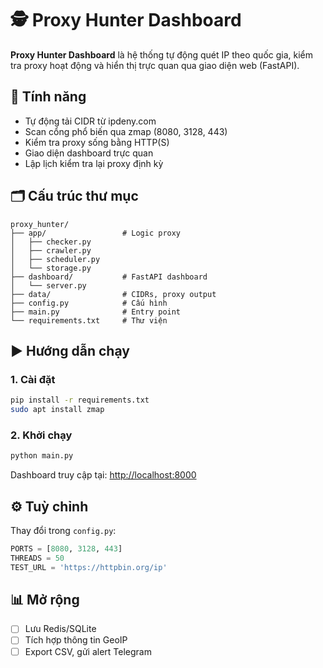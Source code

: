 # 🕵️ Proxy Hunter Dashboard

**Proxy Hunter Dashboard** là hệ thống tự động quét IP theo quốc gia, kiểm tra proxy hoạt động và hiển thị trực quan qua giao diện web (FastAPI).

## 🚀 Tính năng
- Tự động tải CIDR từ ipdeny.com
- Scan cổng phổ biến qua zmap (8080, 3128, 443)
- Kiểm tra proxy sống bằng HTTP(S)
- Giao diện dashboard trực quan
- Lập lịch kiểm tra lại proxy định kỳ

## 🗂 Cấu trúc thư mục

```
proxy_hunter/
├── app/                 # Logic proxy
│   ├── checker.py
│   ├── crawler.py
│   ├── scheduler.py
│   └── storage.py
├── dashboard/           # FastAPI dashboard
│   └── server.py
├── data/                # CIDRs, proxy output
├── config.py            # Cấu hình
├── main.py              # Entry point
└── requirements.txt     # Thư viện
```

## ▶️ Hướng dẫn chạy

### 1. Cài đặt

```bash
pip install -r requirements.txt
sudo apt install zmap
```

### 2. Khởi chạy

```bash
python main.py
```

Dashboard truy cập tại: [http://localhost:8000](http://localhost:8000)

## ⚙️ Tuỳ chỉnh

Thay đổi trong `config.py`:

```python
PORTS = [8080, 3128, 443]
THREADS = 50
TEST_URL = 'https://httpbin.org/ip'
```

## 📊 Mở rộng
- [ ] Lưu Redis/SQLite
- [ ] Tích hợp thông tin GeoIP
- [ ] Export CSV, gửi alert Telegram